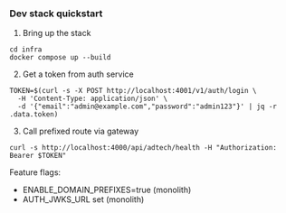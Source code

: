 ### Dev stack quickstart

1) Bring up the stack
```
cd infra
docker compose up --build
```

2) Get a token from auth service
```
TOKEN=$(curl -s -X POST http://localhost:4001/v1/auth/login \
  -H 'Content-Type: application/json' \
  -d '{"email":"admin@example.com","password":"admin123"}' | jq -r .data.token)
```

3) Call prefixed route via gateway
```
curl -s http://localhost:4000/api/adtech/health -H "Authorization: Bearer $TOKEN"
```

Feature flags:
- ENABLE_DOMAIN_PREFIXES=true (monolith)
- AUTH_JWKS_URL set (monolith)


